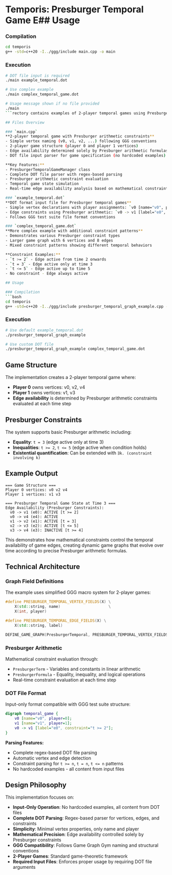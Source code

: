 # Temporis: Presburger Temporal Game E## Usage

### Compilation
```bash
cd temporis
g++ -std=c++20 -I../ggg/include main.cpp -o main
```

### Execution
```bash
# DOT file input is required
./main example_temporal.dot

# Use complex example
./main complex_temporal_game.dot

# Usage message shown if no file provided
./main
```rectory contains examples of 2-player temporal games using Presburger arithmetic constraints for edge availability, built with the Game Graph Gym (GGG) library.

## Files Overview

### `main.cpp`
**2-player temporal game with Presburger arithmetic constraints**
- Simple vertex naming (v0, v1, v2, ...) following GGG conventions
- 2-player game structure (player 0 and player 1 vertices)
- Edge availability determined solely by Presburger arithmetic formulas
- DOT file input parser for game specification (no hardcoded examples)

**Key Features:**
- PresburgerTemporalGameManager class
- Complete DOT file parser with regex-based parsing
- Presburger arithmetic constraint evaluation
- Temporal game state simulation
- Real-time edge availability analysis based on mathematical constraints

### `example_temporal.dot`
**DOT format input file for Presburger temporal games**
- Simple vertex declarations with player assignments: `v0 [name="v0", player=0];`
- Edge constraints using Presburger arithmetic: `v0 -> v1 [label="e0", constraint="t >= 2"];`
- Follows GGG test suite file format conventions

### `complex_temporal_game.dot`
**More complex example with additional constraint patterns**
- Demonstrates various Presburger constraint types
- Larger game graph with 6 vertices and 8 edges
- Mixed constraint patterns showing different temporal behaviors

**Constraint Examples:**
- `t >= 2` - Edge active from time 2 onwards
- `t = 3` - Edge active only at time 3
- `t <= 5` - Edge active up to time 5
- No constraint - Edge always active

## Usage

### Compilation
```bash
cd temporis
g++ -std=c++20 -I../ggg/include presburger_temporal_graph_example.cpp -o presburger_temporal_graph_example
```

### Execution
```bash
# Use default example_temporal.dot
./presburger_temporal_graph_example

# Use custom DOT file
./presburger_temporal_graph_example complex_temporal_game.dot
```

## Game Structure

The implementation creates a 2-player temporal game where:
- **Player 0** owns vertices: v0, v2, v4
- **Player 1** owns vertices: v1, v3
- **Edge availability** is determined by Presburger arithmetic constraints evaluated at each time step

## Presburger Constraints

The system supports basic Presburger arithmetic including:
- **Equality**: `t = 3` (edge active only at time 3)
- **Inequalities**: `t >= 2`, `t <= 5` (edge active when condition holds)
- **Existential quantification**: Can be extended with `∃k. (constraint involving k)`

## Example Output

```
=== Game Structure ===
Player 0 vertices: v0 v2 v4 
Player 1 vertices: v1 v3 

=== Presburger Temporal Game State at Time 3 ===
Edge Availability (Presburger Constraints):
  v0 -> v1 (e0): ACTIVE [t >= 2]
  v0 -> v4 (e4): ACTIVE
  v1 -> v2 (e1): ACTIVE [t = 3]
  v2 -> v3 (e2): ACTIVE [t <= 5]
  v3 -> v4 (e3): INACTIVE [t >= 4]
```

This demonstrates how mathematical constraints control the temporal availability of game edges, creating dynamic game graphs that evolve over time according to precise Presburger arithmetic formulas.

## Technical Architecture

### Graph Field Definitions
The example uses simplified GGG macro system for 2-player games:
```cpp
#define PRESBURGER_TEMPORAL_VERTEX_FIELDS(X) \
    X(std::string, name)                     \
    X(int, player)

#define PRESBURGER_TEMPORAL_EDGE_FIELDS(X) \
    X(std::string, label)

DEFINE_GAME_GRAPH(PresburgerTemporal, PRESBURGER_TEMPORAL_VERTEX_FIELDS, PRESBURGER_TEMPORAL_EDGE_FIELDS, PRESBURGER_TEMPORAL_GRAPH_FIELDS)
```

### Presburger Arithmetic
Mathematical constraint evaluation through:
- `PresburgerTerm` - Variables and constants in linear arithmetic
- `PresburgerFormula` - Equality, inequality, and logical operations
- Real-time constraint evaluation at each time step

### DOT File Format
Input-only format compatible with GGG test suite structure:
```dot
digraph temporal_game {
    v0 [name="v0", player=0];
    v1 [name="v1", player=1];
    v0 -> v1 [label="e0", constraint="t >= 2"];
}
```

**Parsing Features:**
- Complete regex-based DOT file parsing
- Automatic vertex and edge detection
- Constraint parsing for `t >= n`, `t = n`, `t <= n` patterns
- No hardcoded examples - all content from input files

## Design Philosophy

This implementation focuses on:
- **Input-Only Operation**: No hardcoded examples, all content from DOT files
- **Complete DOT Parsing**: Regex-based parser for vertices, edges, and constraints
- **Simplicity**: Minimal vertex properties, only name and player
- **Mathematical Precision**: Edge availability controlled solely by Presburger constraints
- **GGG Compatibility**: Follows Game Graph Gym naming and structural conventions
- **2-Player Games**: Standard game-theoretic framework
- **Required Input Files**: Enforces proper usage by requiring DOT file arguments
